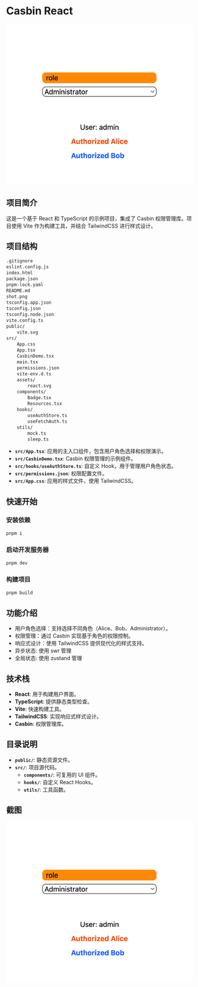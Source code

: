# Casbin React

![](./shot.png)

## 项目简介

这是一个基于 React 和 TypeScript 的示例项目，集成了 Casbin 权限管理库。项目使用 Vite 作为构建工具，并结合 TailwindCSS 进行样式设计。

## 项目结构

```
.gitignore
eslint.config.js
index.html
package.json
pnpm-lock.yaml
README.md
shot.png
tsconfig.app.json
tsconfig.json
tsconfig.node.json
vite.config.ts
public/
    vite.svg
src/
    App.css
    App.tsx
    CasbinDemo.tsx
    main.tsx
    permissions.json
    vite-env.d.ts
    assets/
        react.svg
    components/
        Badge.tsx
        Resources.tsx
    hooks/
        useAuthStore.ts
        useFetchAuth.ts
    utils/
        mock.ts
        sleep.ts
```

- **`src/App.tsx`**: 应用的主入口组件，包含用户角色选择和权限演示。
- **`src/CasbinDemo.tsx`**: Casbin 权限管理的示例组件。
- **`src/hooks/useAuthStore.ts`**: 自定义 Hook，用于管理用户角色状态。
- **`src/permissions.json`**: 权限配置文件。
- **`src/App.css`**: 应用的样式文件，使用 TailwindCSS。

## 快速开始

### 安装依赖

```bash
pnpm i
```

### 启动开发服务器

```bash
pnpm dev
```

### 构建项目

```bash
pnpm build
```

## 功能介绍

- 用户角色选择：支持选择不同角色（Alice、Bob、Administrator）。
- 权限管理：通过 Casbin 实现基于角色的权限控制。
- 响应式设计：使用 TailwindCSS 提供现代化的样式支持。
- 异步状态: 使用 swr 管理
- 全局状态: 使用 zustand 管理

## 技术栈

- **React**: 用于构建用户界面。
- **TypeScript**: 提供静态类型检查。
- **Vite**: 快速构建工具。
- **TailwindCSS**: 实现响应式样式设计。
- **Casbin**: 权限管理库。

## 目录说明

- **`public/`**: 静态资源文件。
- **`src/`**: 项目源代码。
  - **`components/`**: 可复用的 UI 组件。
  - **`hooks/`**: 自定义 React Hooks。
  - **`utils/`**: 工具函数。

## 截图

![](./shot.png)
